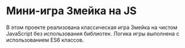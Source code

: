 # Мини-игра Змейка на JS

В этом проекте реализована классическая игра Змейка на чистом JavaScript без использования библиотек. Логика игры выполнена с использованием ES6 классов.
